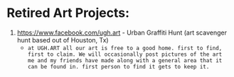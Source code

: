 # Retired Art Projects:
1. https://www.facebook.com/ugh.art - Urban Graffiti Hunt (art scavenger hunt based out of Houston, Tx)
    - ```at UGH.ART all our art is free to a good home. first to find, first to claim. We will occasionally post pictures of the art me and my friends have made along with a general area that it can be found in. first person to find it gets to keep it.```

